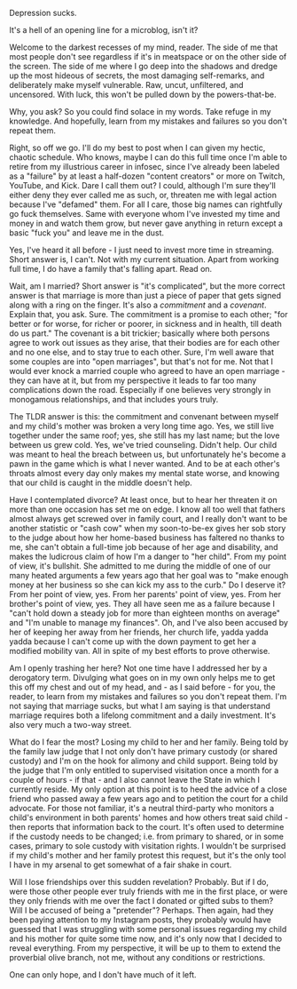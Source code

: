 Depression sucks.

It's a hell of an opening line for a microblog, isn't it?

Welcome to the darkest recesses of my mind, reader.  The side of me that most people don't see regardless if it's in meatspace or on the other side of the screen.  The side of me where I go deep into the shadows and dredge up the most hideous of secrets, the most damaging self-remarks, and deliberately make myself vulnerable.  Raw, uncut, unfiltered, and uncensored.  With luck, this won't be pulled down by the powers-that-be.

Why, you ask?  So you could find solace in my words.  Take refuge in my knowledge.  And hopefully, learn from my mistakes and failures so you don't repeat them.

Right, so off we go.  I'll do my best to post when I can given my hectic, chaotic schedule.  Who knows, maybe I can do this full time once I'm able to retire from my illustrious career in infosec, since I've already been labeled as a "failure" by at least a half-dozen "content creators" or more on Twitch, YouTube, and Kick.  Dare I call them out?  I could, although I'm sure they'll either deny they ever called me as such, or, threaten me with legal action because I've "defamed" them.  For all I care, those big names can rightfully go fuck themselves.  Same with everyone whom I've invested my time and money in and watch them grow, but never gave anything in return except a basic "fuck you" and leave me in the dust.

Yes, I've heard it all before - I just need to invest more time in streaming.  Short answer is, I can't.  Not with my current situation.  Apart from working full time, I do have a family that's falling apart.  Read on.

Wait, am I married?  Short answer is "it's complicated", but the more correct answer is that marriage is more than just a piece of paper that gets signed along with a ring on the finger.  It's also a *commitment* and a *covenant*.  Explain that, you ask.  Sure.  The commitment is a promise to each other; "for better or for worse, for richer or poorer, in sickness and in health, till death do us part."  The covenant is a bit trickier; basically where both persons agree to work out issues as they arise, that their bodies are for each other and no one else, and to stay true to each other.  Sure, I'm well aware that some couples are into "open marriages", but that's not for me.  Not that I would ever knock a married couple who agreed to have an open marriage - they can have at it, but from my perspective it leads to far too many complications down the road.  Especially if one believes very strongly in monogamous relationships, and that includes yours truly.

The TLDR answer is this: the commitment and convenant between myself and my child's mother was broken a very long time ago.  Yes, we still live together under the same roof; yes, she still has my last name; but the love between us grew cold.  Yes, we've tried counseling.  Didn't help.  Our child was meant to heal the breach between us, but unfortunately he's become a pawn in the game which is what I never wanted.  And to be at each other's throats almost every day only makes my mental state worse, and knowing that our child is caught in the middle doesn't help.

Have I contemplated divorce?  At least once, but to hear her threaten it on more than one occasion has set me on edge.  I know all too well that fathers almost always get screwed over in family court, and I really don't want to be another statistic or "cash cow" when my soon-to-be-ex gives her sob story to the judge about how her home-based business has faltered no thanks to me, she can't obtain a full-time job because of her age and disability, and makes the ludicrous claim of how I'm a danger to "her child".  From my point of view, it's bullshit.  She admitted to me during the middle of one of our many heated arguments a few years ago that her goal was to "make enough money at her business so she can kick my ass to the curb."  Do I deserve it?  From her point of view, yes.  From her parents' point of view, yes.  From her brother's point of view, yes.  They all have seen me as a failure because I "can't hold down a steady job for more than eighteen months on average" and "I'm unable to manage my finances".  Oh, and I've also been accused by her of keeping her away from her friends, her church life, yadda yadda yadda because I can't come up with the down payment to get her a modified mobility van.  All in spite of my best efforts to prove otherwise.

Am I openly trashing her here?  Not one time have I addressed her by a derogatory term.  Divulging what goes on in my own only helps me to get this off my chest and out of my head, and - as I said before - for you, the reader, to learn from my mistakes and failures so you don't repeat them.  I'm not saying that marriage sucks, but what I am saying is that understand marriage requires both a lifelong commitment and a daily investment.  It's also very much a two-way street.

What do I fear the most?  Losing my child to her and her family.  Being told by the family law judge that I not only don't have primary custody (or shared custody) and I'm on the hook for alimony and child support.  Being told by the judge that I'm only entitled to supervised visitation once a month for a couple of hours - if that - and I also cannot leave the State in which I currently reside.  My only option at this point is to heed the advice of a close friend who passed away a few years ago and to petition the court for a child advocate.  For those not familiar, it's a neutral third-party who monitors a child's environment in both parents' homes and how others treat said child - then reports that information back to the court.  It's often used to determine if the custody needs to be changed; i.e. from primary to shared, or in some cases, primary to sole custody with visitation rights.  I wouldn't be surprised if my child's mother and her family protest this request, but it's the only tool I have in my arsenal to get somewhat of a fair shake in court.

Will I lose friendships over this sudden revelation?  Probably.  But if I do, were those other people ever truly friends with me in the first place, or were they only friends with me over the fact I donated or gifted subs to them?  Will I be accused of being a "pretender"?  Perhaps.  Then again, had they been paying attention to my Instagram posts, they probably would have guessed that I was struggling with some personal issues regarding my child and his mother for quite some time now, and it's only now that I decided to reveal everything.  From my perspective, it will be up to them to extend the proverbial olive branch, not me, without any conditions or restrictions.

One can only hope, and I don't have much of it left.




















